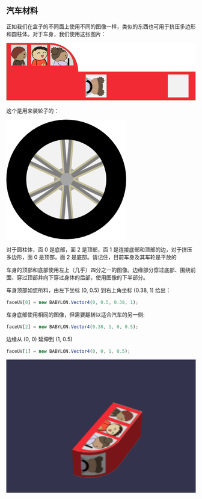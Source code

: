 ## 汽车材料

正如我们在盒子的不同面上使用不同的图像一样，类似的东西也可用于挤压多边形和圆柱体。对于车身，我们使用这张图片：

![Alt text](image-4.png)

这个是用来装轮子的：

![Alt text](image-5.png)

对于圆柱体，面 0 是底部，面 2 是顶部，面 1 是连接底部和顶部的边，对于挤压多边形，面 0 是顶部，面 2 是底部。请记住，目前车身及其车轮是平放的

车身的顶部和底部使用左上（几乎）四分之一的图像。边缘部分穿过底部、围绕前面、穿过顶部并向下穿过身体的后部，使用图像的下半部分。

车身顶部如您所料，由左下坐标 (0, 0.5) 到右上角坐标 (0.38, 1) 给出：

```javascript
faceUV[0] = new BABYLON.Vector4(0, 0.5, 0.38, 1);
```

车身底部使用相同的图像，但需要翻转以适合汽车的另一侧:

```javascript
faceUV[2] = new BABYLON.Vector4(0.38, 1, 0, 0.5);
```

边缘从 (0, 0) 延伸到 (1, 0.5)

```javascript
faceUV[1] = new BABYLON.Vector4(0, 0, 1, 0.5);
```

![Alt text](image-6.png)
